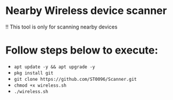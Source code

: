 # Nearby Wireless device scanner

 !! This tool is only for scanning nearby devices

 # Follow steps below to execute:

 * `apt update -y && apt upgrade -y`
 * `pkg install git`
 * `git clone https://github.com/ST0096/Scanner.git`
 * `chmod +x wireless.sh`
 * `./wireless.sh`
